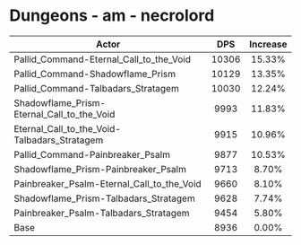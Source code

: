 # Dungeons - am - necrolord
| Actor | DPS | Increase |
|---|:---:|:---:|
|Pallid_Command-Eternal_Call_to_the_Void|10306|15.33%|
|Pallid_Command-Shadowflame_Prism|10129|13.35%|
|Pallid_Command-Talbadars_Stratagem|10030|12.24%|
|Shadowflame_Prism-Eternal_Call_to_the_Void|9993|11.83%|
|Eternal_Call_to_the_Void-Talbadars_Stratagem|9915|10.96%|
|Pallid_Command-Painbreaker_Psalm|9877|10.53%|
|Shadowflame_Prism-Painbreaker_Psalm|9713|8.70%|
|Painbreaker_Psalm-Eternal_Call_to_the_Void|9660|8.10%|
|Shadowflame_Prism-Talbadars_Stratagem|9628|7.74%|
|Painbreaker_Psalm-Talbadars_Stratagem|9454|5.80%|
|Base|8936|0.00%|

